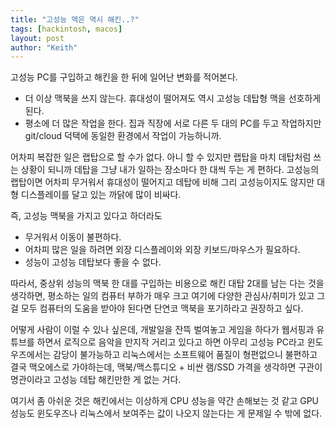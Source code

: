 ```yaml
---
title: "고성능 맥은 역시 해킨..?"
tags: [hackintosh, macos]
layout: post
author: "Keith"
---
```


고성능 PC를 구입하고 해킨을 한 뒤에 일어난 변화를 적어본다.
- 더 이상 맥북을 쓰지 않는다. 휴대성이 떨어져도 역시 고성능 데탑형 맥을 선호하게 된다.
- 평소에 더 많은 작업을 한다. 집과 직장에 서로 다른 두 대의 PC를 두고 작업하지만 git/cloud 덕택에 동일한 환경에서 작업이 가능하니까.

어차피 복잡한 일은 랩탑으로 할 수가 없다. 아니 할 수 있지만 랩탑을 마치 데탑처럼 쓰는 상황이 되니까 데탑을 그냥 내가 일하는 장소마다 한 대씩 두는 게 편하다. 고성능의 랩탑이면 어차피 무거워서 휴대성이 떨어지고 데탑에 비해 그리 고성능이지도 않지만 대형 디스플레이를 달고 있는 까닭에 많이 비싸다.

즉, 고성능 맥북을 가지고 있다고 하더라도
- 무거워서 이동이 불편하다. 
- 어차피 많은 일을 하려면 외장 디스플레이와 외장 키보드/마우스가 필요하다.
- 성능이 고성능 데탑보다 좋을 수 없다. 

따라서, 중상위 성능의 맥북 한 대를 구입하는 비용으로 해킨 대탑 2대를 남는 다는 것을 생각하면, 평소하는 일의 컴퓨터 부하가 매우 크고 여기에 다양한 관심사/취미가 있고 그걸 모두 컴퓨터의 도움을 받아야 된다면 단연코 맥북을 포기하라고 권장하고 싶다.

어떻게 사람이 이럴 수 있나 싶은데, 개발일을 잔뜩 벌여놓고 게임을 하다가 웹서핑과 유튜브를 하면서 로직으로 음악을 만지작 거리고 있다고 하면 아무리 고성능 PC라고 윈도우즈에서는 감당이 불가능하고 리눅스에서는 소프트웨어 품질이 형편없으니 불편하고 결국 맥오에스로 가야하는데, 맥북/맥스튜디오 + 비싼 램/SSD 가격을 생각하면 구관이 명관이라고 고성능 데탑 해킨만한 게 없는 거다.

여기서 좀 아쉬운 것은 해킨에서는 이상하게 CPU 성능을 약간 손해보는 것 같고 GPU 성능도 윈도우즈나 리눅스에서 보여주는 값이 나오지 않는다는 게 문제일 수 밖에 없다.

